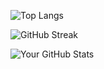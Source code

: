 ![Top Langs](https://github-readme-stats.vercel.app/api/top-langs/?username=WissamDouskary&langs_count=10&layout=compact&theme=radical)


![GitHub Streak](https://github-readme-streak-stats.herokuapp.com/?user=WissamDouskary&theme=radical)



![Your GitHub Stats](https://github-readme-stats.vercel.app/api?username=WissamDouskary&show_icons=true&hide_title=true&count_private=true&hide=prs&theme=radical)
